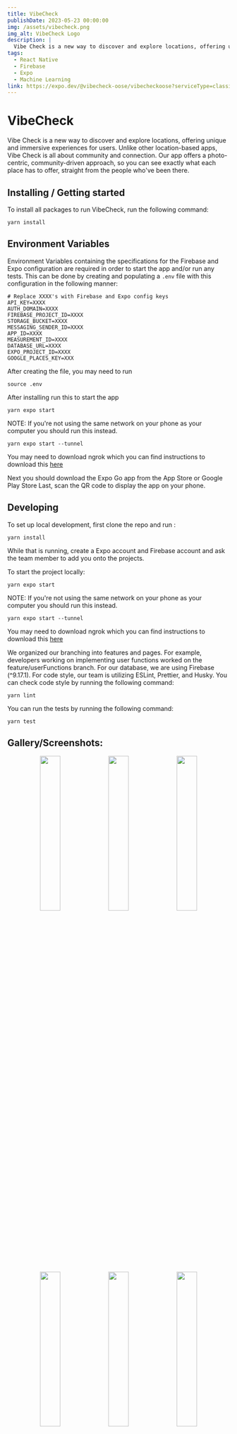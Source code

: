 ```yaml
---
title: VibeCheck
publishDate: 2023-05-23 00:00:00
img: /assets/vibecheck.png
img_alt: VibeCheck Logo
description: |
  Vibe Check is a new way to discover and explore locations, offering unique and immersive experiences for users. Unlike other location-based apps, Vibe Check is all about community and connection. Our app offers a photo-centric, community-driven approach, so you can see exactly what each place has to offer, straight from the people who've been there.
tags:
  - React Native
  - Firebase
  - Expo
  - Machine Learning
link: https://expo.dev/@vibecheck-oose/vibecheckoose?serviceType=classic&distribution=expo-go&release-channel=main
---
```

# VibeCheck

Vibe Check is a new way to discover and explore locations, offering unique and immersive experiences for users. Unlike other location-based apps, Vibe Check is all about community and connection. Our app offers a photo-centric, community-driven approach, so you can see exactly what each place has to offer, straight from the people who've been there.

## Installing / Getting started

To install all packages to run VibeCheck, run the following command:

```shell
yarn install
```

## Environment Variables

Environment Variables containing the specifications for the Firebase and Expo configuration are required in order to start the app and/or run any tests. This can be done by creating and populating a ```.env``` file with this configuration in the following manner:

```shell
# Replace XXXX's with Firebase and Expo config keys
API_KEY=XXXX
AUTH_DOMAIN=XXXX
FIREBASE_PROJECT_ID=XXXX
STORAGE_BUCKET=XXXX
MESSAGING_SENDER_ID=XXXX
APP_ID=XXXX
MEASUREMENT_ID=XXXX
DATABASE_URL=XXXX
EXPO_PROJECT_ID=XXXX
GOOGLE_PLACES_KEY=XXX
```

After creating the file, you may need to run 
```shell
source .env
```

After installing run this to start the app

```shell
yarn expo start
```


NOTE: If you're not using the same network on your phone as your computer you should run this instead.
```shell
yarn expo start --tunnel
```
You may need to download ngrok which you can find instructions to download this [here](https://ngrok.com/download)

Next you should download the Expo Go app from the App Store or Google Play Store
Last, scan the QR code to display the app on your phone.


## Developing

To set up local development, first clone the repo and run :

```shell
yarn install
```

While that is running, create a Expo account and Firebase account and ask the team member to add you onto the projects.

To start the project locally:
```shell
yarn expo start
```

NOTE: If you're not using the same network on your phone as your computer you should run this instead.
```shell
yarn expo start --tunnel
```
You may need to download ngrok which you can find instructions to download this [here](https://ngrok.com/download)

We organized our branching into features and pages. For example, developers working on implementing user functions worked on the feature/userFunctions branch. For our database, we are using Firebase (^9.17.1). 
For code style, our team is utilizing ESLint, Prettier, and Husky. You can check code style by running the following command:
```shell
yarn lint
```

You can run the tests by running the following command:

```shell
yarn test
```

## Gallery/Screenshots:
<p align="center">
<img src="https://user-images.githubusercontent.com/53098781/233870038-28cb5d12-fd32-465c-8e66-842eede95276.PNG" width="30%" height="30%">
<img src="https://user-images.githubusercontent.com/53098781/233870039-2fb3ec84-b2a8-457a-97e9-e033f5ea196d.PNG" width="30%" height="30%">
<img src="https://user-images.githubusercontent.com/53098781/233870040-12ca14bf-1887-4a2f-adf1-8139e2206eff.PNG" width="30%" height="30%">
<img src="https://user-images.githubusercontent.com/53098781/233870041-db3420fe-17f0-4c75-9e78-b27f2e83195c.PNG" width="30%" height="30%">
<img src="https://user-images.githubusercontent.com/53098781/233870042-b8da596e-533d-4e32-bb58-8136c30fe7bc.PNG" width="30%" height="30%">
<img src="https://user-images.githubusercontent.com/53098781/233870043-871bea9c-1f2f-47ab-b6e7-2a5cc481ab15.PNG" width="30%" height="30%">
<img src="https://user-images.githubusercontent.com/53098781/233870045-cd91f7e3-bc05-4261-b14c-a249356f097d.PNG" width="30%" height="30%">
<img src="https://user-images.githubusercontent.com/53098781/233870047-16b5d6ea-dd83-49af-a994-cd679a38209d.PNG" width="30%" height="30%">
<img src="https://user-images.githubusercontent.com/53098781/233870048-4c87e9fa-ac22-43c5-8d96-2085c8861733.PNG" width="30%" height="30%">
<img src="https://user-images.githubusercontent.com/53098781/233870049-2edbe337-6115-47f2-a3da-e3543f030882.PNG" width="30%" height="30%">
<img src="https://user-images.githubusercontent.com/53098781/233870050-e9912449-832f-43b5-bfc6-b32c4ef03397.PNG" width="30%" height="30%">
<img src="https://user-images.githubusercontent.com/53098781/233870051-1790785e-3019-4735-a7ec-e244b62b4cbd.PNG" width="30%" height="30%">
<img src="https://user-images.githubusercontent.com/53098781/233870052-3752065f-fe2f-4b59-bbbb-0c4588f344ff.PNG" width="30%" height="30%">
<img src="https://user-images.githubusercontent.com/53098781/233870053-b75f856a-b70e-43c1-a8d0-639903c15b1a.PNG" width="30%" height="30%">
<img src="https://user-images.githubusercontent.com/53098781/233870055-d42e0488-3b44-4a5a-9906-f2f551c2f48a.PNG" width="30%" height="30%">
<img src="https://user-images.githubusercontent.com/53098781/233870057-313d3489-4945-438c-a67f-964dacd68aec.PNG" width="30%" height="30%">
<img src="https://user-images.githubusercontent.com/53098781/233870058-36ace980-1ce4-4952-a0a1-777ef27ebcb7.PNG" width="30%" height="30%">
<img src="https://user-images.githubusercontent.com/53098781/233870059-b7ec84f4-8fab-477a-8b6c-a0b3457f1458.PNG" width="30%" height="30%">
<img src="https://user-images.githubusercontent.com/53098781/233870060-f48fc2b0-c4c0-454e-9b3b-a74360105441.PNG" width="30%" height="30%">
<img src="https://user-images.githubusercontent.com/53098781/233870061-1326a9ad-ce86-4dcc-8411-fc89eb1242cd.PNG" width="30%" height="30%">
<img src="https://user-images.githubusercontent.com/53098781/233870062-59f43b07-deb5-4a5f-a2f3-21158c006068.PNG" width="30%" height="30%">



</p>
